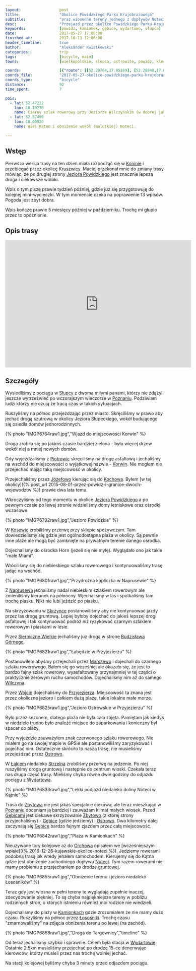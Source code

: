```yaml
---
layout:                 post
title:                  "Okolice Powidzkiego Parku Krajobrazowego"
subtitle:               "oraz wiosenne tereny jednego z dopływów Noteci"
desc:                   "Przejazd przez okolice Powidzkiego Parku Krajobrazowego, Przyjezierze oraz okolice początku zachodniego dopływu Noteci. Te ostatnie wiosną zyskują swój zadziwiający klimat."
keywords:               [powidz, kamionek, gębice, wydartowo, słupca]
date:                   2017-05-27 17:00:00
finished_at:            2017-10-13 12:00:00
header_timeline:        true
author:                 "Aleksander Kwiatkowski"
categories:             trip
tags:                   [bicycle, main]
towns:                  [wielkopolskie, slupca, ostrowite, powidz, kleczew, wilczyn, jeziora_wielkie, strzelno, mogilno, trzemeszno]

coords:                 [{"route": [[52.28764,17.85189], [52.28848,17.87283], [52.30927,17.88588], [52.33193,17.90408], [52.36517,17.95077], [52.40247,17.94940], [52.40253,17.94716], [52.40321,17.94940], [52.39928,17.95103], [52.40232,17.96974], [52.39870,17.99403], [52.40420,17.99815], [52.41619,17.99574], [52.42666,18.00398], [52.42849,18.01016], [52.41431,18.02493], [52.40792,18.02295], [52.41693,18.04613], [52.41745,18.05480], [52.43619,18.08312], [52.44707,18.09170], [52.45183,18.10638], [52.46276,18.10767], [52.46292,18.09780], [52.47018,18.09969], [52.47787,18.11496], [52.48142,18.14861], [52.48947,18.15814], [52.48832,18.16234], [52.49240,18.16389], [52.51931,18.18354], [52.54515,18.14003], [52.54771,18.14045], [52.57348,18.12749], [52.57103,18.11419], [52.59346,18.12947], [52.59878,18.12955], [52.62140,18.16063], [52.62160,18.15299], [52.60915,18.12432], [52.59388,18.07273], [52.59919,18.03969], [52.60097,18.02664], [52.59669,18.02579], [52.58386,18.00699], [52.56503,18.01042], [52.56060,17.99368], [52.56237,17.99171], [52.56509,17.99523], [52.57510,17.99059], [52.58496,17.99274], [52.60508,17.94648], [52.60998,17.94210], [52.61311,17.91463], [52.61103,17.90391]], "type": "bicycle"}]
coords_file:            "2017-05-27-okolice-powidzkiego-parku-krajobrazowego.json"
coords_type:            "bicycle"
distance:               92
time_spent:             7

pois:
  - lat: 52.47222
    lon: 18.10276
    name: Czarny szlak rowerowy przy Jeziorze Wilczyńskim (w dobrej jakości)
  - lat: 52.57450
    lon: 18.00920
    name: Wieś Kątno i obniżenie wokół (malutkiej) Noteci.   

---
```


[wiki-jezioro-powidzkie]: https://pl.wikipedia.org/wiki/Jezioro_Powidzkie
[wiki-konin]: https://pl.wikipedia.org/wiki/Konin
[wiki-kruszwica]: https://pl.wikipedia.org/wiki/Kruszwica
[wiki-slupca]: https://pl.wikipedia.org/wiki/S%C5%82upca
[wiki-piotrowice]: https://pl.wikipedia.org/wiki/Piotrowice_(powiat_s%C5%82upecki)
[wiki-korwin]: https://pl.wikipedia.org/wiki/Korwin_(wojew%C3%B3dztwo_wielkopolskie)
[wiki-jozefowo]: https://pl.wikipedia.org/wiki/J%C3%B3zefowo_(powiat_s%C5%82upecki)
[wiki-kochowo]: https://pl.wikipedia.org/wiki/Kochowo
[wiki-kosewo]: https://pl.wikipedia.org/wiki/Kosewo_(wojew%C3%B3dztwo_wielkopolskie)
[wiki-naprusewo]: https://pl.wikipedia.org/wiki/Naprusewo
[wiki-skrzynka]: https://pl.wikipedia.org/wiki/Skrzynka_(powiat_s%C5%82upecki)
[wiki-sierniczne-wielkie]: https://pl.wikipedia.org/wiki/Siernicze_Wielkie
[wiki-budzislaw-gorny]: https://pl.wikipedia.org/wiki/Budzis%C5%82aw_G%C3%B3rny
[wiki-marszewo]: https://pl.wikipedia.org/wiki/Marszewo_(powiat_koni%C5%84ski)
[wiki-wilczyn]: https://pl.wikipedia.org/wiki/Wilczyn_(wojew%C3%B3dztwo_wielkopolskie)
[wiki-wojcin]: https://pl.wikipedia.org/wiki/W%C3%B3jcin_(powiat_mogile%C5%84ski)
[wiki-przyjezierze]: https://pl.wikipedia.org/wiki/Przyjezierze_(wojew%C3%B3dztwo_kujawsko-pomorskie)
[wiki-ostrowo]: https://pl.wikipedia.org/wiki/Ostrowo_(powiat_s%C5%82upecki)
[wiki-lakie]: https://pl.wikipedia.org/wiki/%C5%81%C4%85kie_(powiat_mogile%C5%84ski)
[wiki-strzelno]: https://pl.wikipedia.org/wiki/Strzelno
[wiki-wydartowo]: https://pl.wikipedia.org/wiki/Wydartowo
[wiki-gebice]: https://pl.wikipedia.org/wiki/G%C4%99bice_(wojew%C3%B3dztwo_kujawsko-pomorskie)
[wiki-zbytowo]: https://pl.wikipedia.org/wiki/Zbytowo
[wiki-orchowo]: https://pl.wikipedia.org/wiki/Orchowo
[wiki-notec]: https://pl.wikipedia.org/wiki/Note%C4%87
[wiki-kamionek]: https://pl.wikipedia.org/wiki/Kamionek_(wojew%C3%B3dztwo_kujawsko-pomorskie)
[wiki-lososniki]: https://pl.wikipedia.org/wiki/%C5%81oso%C5%9Bniki_(wojew%C3%B3dztwo_kujawsko-pomorskie)
[wiki-poznan]: https://pl.wikipedia.org/wiki/Pozna%C5%84


Wstęp
-----

Pierwsza wersja trasy na ten dzien miała rozpocząć się w [Koninie][wiki-konin] i
przebiegać przez okolicę [Kruszwicy][wiki-kruszwica]. Maciej przekonał mnie
do zmiany trasy mówiąc, że po drugiej strony [Jeziora Powidzkiego][wiki-jezioro-powidzkie]
jest znacznie lepsza droga i ciekawsze widoki.

Wpis o tym piszę prawie tydzień później, gdzie już się przygotowuję do kolejnej mini-wycieczki.
W tym momencie czeka na poprawienie 13 wpisów. Pogoda jest zbyt dobra.

Wpis kończę prawie 5 miesięcy później w październiku. Trochę mi głupio przez to opóźnienie.

Opis trasy
----------

<iframe height='405' width='590' frameborder='0' allowtransparency='true' scrolling='no' src='https://www.strava.com/activities/1008278085/embed/efeb28473dc3ae3256e13fdf6abf300f88225abc'></iframe>

Szczegóły
---------

Wysiedliśmy z pociągu w [Słupcy][wiki-slupca] z dwoma miłymi panami, którzy nie zdążyli
jeszcze wytrzeźwieć po wczorajszym wieczorze w [Poznaniu][wiki-poznan].
Podziwiam ludzi którzy nie czują że tracą czas w takich sytuacjach.

Ruszyliśmy na północ przejeżdzając przez miasto. Skręciliśmy w prawo aby jechać drogą
szutrową w okolicy Jeziora Słupeckiego, wokół budującego się osiedla domów
jednorodzinnych.

{% photo "IMGP6764raw1.jpg","Wjazd do miejscowości Korwin" %}

Droga zrobiła się po jakimś czasie bardziej zielona - było więcej drzew
wokół niej a mniej nowych domów.

Gdy wyjeżdzaliśmy z [Piotrowic][wiki-piotrowice] skręciliśmy na drogę asfaltową
i jechaliśmy na wschód do miejscowości o wyjątkowej nazwie -
[Korwin][wiki-korwin]. Nie mogłem nie przejechać mając taką miejscowość
w okolicy.

Przejechaliśmy przez [Józefowo][wiki-jozefowo] kierując się do
[Kochowa][wiki-kochowo]. Byłem
[w tej okolicy]({% post_url 2015-08-01-przez-powidz-i-granice-dwoch-wojewodztw %})
prawie dwa lata temu.

Wkroczyliśmy od tego momentu w okolice [Jeziora Powidzkiego][wiki-jezioro-powidzkie]
a po pewnym czasie po lewej stronie widzieliśmy domy letniskowe oraz
ośrodki wczasowe.

{% photo "IMGP6792raw1.jpg","Jezioro Powidzkie" %}

W [Kosewie][wiki-kosewo] zrobiliśmy przerwę przy sklepie spożywczym.
Tam dowiedzieliśmy się
gdzie jest ogólnodostępna plaża w okolicy. Są pewnie inne plaże ale mogą być
zamknięte na prywatnym terenie danego ośrodka.

Dojechaliśmy do ośrodka Horn (jeżeli się nie mylę). Wyglądało ono jak takie
"małe Miami".

Wróciliśmy się do niebieskiego szlaku rowerowego i kontynuowaliśmy trasę
jadąc na wschód.

{% photo "IMGP6801raw1.jpg","Przydrożna kapliczka w Naprusewie" %}

Z [Naprusewa][wiki-naprusewo] jechaliśmy nadal niebieskim szlakiem rowerowym
ale zmieniliśmy
kierunek na północny. Wjechaliśmy w las i spotkaliśmy tam trochę piasku.
Nikt nie lubi jeździć po piasku.

Na skrzyżowaniu w [Skrzynce][wiki-skrzynka] postanowiliśmy aby nie kontynuować
jazdy przez las drogą gruntową.
Lepiej byłoby dojechać do jakieś lepszej drogi asfaltowej i tak kontynuować
podróż niż ryzykować czarnym szlakiem rowerowym i piaskami w lesie.

Przez [Sierniczne Wielkie][wiki-sierniczne-wielkie] jechaliśmy już drogą
w stronę [Budzisława Górnego][wiki-budzislaw-gorny].

{% photo "IMGP6821raw1.jpg","Łabędzie w Przyjezierzu" %}

Postanowiłem abyśmy przejechali przez [Marszewo][wiki-marszewo] i dojechali
do czarnego szlaku rowerowego. Bałem się go wcześniej ale okazało się, że jest
to bardzo fajny szlak rowerowy, wyasfaltowany przynajmniej w tej części o
praktycznie zerowym ruchu samochodów.
Dojechaliśmy nim aż do samego [Wilczyna][wiki-wilczyn].

Przez [Wójcin][wiki-wojcin] dojechaliśmy do [Przyjezierza][wiki-przyjezierze].
Miejscowość ta znana jest przez okoliczne jezioro i całkiem dużą plażę, takie
lokalne małe morze.

{% photo "IMGP6825raw1.jpg","Jezioro Ostrowskie w Przyjezierzu" %}

Było przez sezonem, dlatego plaża nie była cała zajęta. Pamiętam jak kiedyś
w niedziele trudno było znaleźć miejsce do zaparkowania i konieczny był spacer
do plaży.

Przy wyjeździe zauważyłem znak czerwonego szlaku rowerowego. Nie miałem go
na swojej mapie w GPSie ale postanowiliśmy zaryzykować i pojechać nim.
Ostatecznie skróciło to naszą trasę,
nie musieliśmy przejeżdzać przez [Ostrowo][wiki-ostrowo].

W [Łąkiem][wiki-lakie] niedaleko [Strzelna][wiki-strzelno] zrobiliśmy przerwę
na jedzenie. Po niej ruszyliśmy drogą gruntową i następnie do
centrum wioski. Czekała teraz nas druga część trasy. Mieliśmy chyba równe
dwie godziny do odjazdu pociągu z [Wydartowa][wiki-wydartowo].

{% photo "IMGP6833raw1.jpg","Lekki podjazd niedaleko doliny Noteci w Kątnie" %}

Trasa do [Zbytowa][wiki-zbytowo]
nie jest jakaś specjalnie ciekawa, ale teraz mieszkając
w [Poznaniu][wiki-poznan] doceniam ją bardziej i zauważam klimat małych wiosek.
Przed [Gębicami][wiki-gebice] jest ciekawe skrzyżowanie
[Zbytowo][wiki-zbytowo] (z której strony przyjechaliśmy) -
[Gębice][wiki-gebice] (gdzie jedziemy) i [Ostrowo][wiki-ostrowo].
Dwa kilometry dalej zaczynają się [Gębice][wiki-gebice] bardzo fajnym
zjazdem przez całą miejscowość.

{% photo "IMGP6842raw1.jpg","Plaża w Kamionkach" %}

Nieużywane tory kolejowe aż do [Orchowa][wiki-orchowo] opisałem we
[wcześniejszym wpisie]({% 2016-12-26-kujawskie-okolice-noteci %}).
Jedziemy rowerami podobną trasą jak wtedy jehałem samochodem. Kierujemy się
do Kątna gdzie jest obniżenie zachodniego dopływu
[Noteci][wiki-notec]. Tym razem rowerami nie mamy problemu z przejechaniem
po drodze gruntowej.

{% photo "IMGP6855raw1.jpg","Obniżenie terenu i jezioro niedaleko Łosośników" %}

Teraz gdy jest wiosna w pełni tereny te wyglądają zupełnie inaczej, zdecydowanie
piękniej. To są chyba najpiękniejsze tereny w pobliżu rodzinnych stron, o których
istnieniu również moi rodzice nie wiedzieli.

Dojechaliśmy do plaży w [Kamionkach][wiki-kamionek] gdzie zrozumiałem że nie mamy
dużo czasu. Ruszyliśmy na północ przez [Łosośniki][wiki-lososniki].
Trochę czasu "zmarnowaliśmy" na zdjęcia obniżenia terenu po lewej (na zachód).

{% photo "IMGP6868raw1.jpg","Droga do Targownicy","timeline" %}

Od teraz jechaliśmy szybko i sprawnie. Celem była stacja w [Wydartowie][wiki-wydartowo].
Ostatnie 2.5km musieliśmy przejechać po drodzę 15-ce denerwując kierowców,
którzy musieli przez nas trochę wolniej jechać.

Na stacji kolejowej byliśmy chyba 3 minuty przed odjazdem pociągu.
